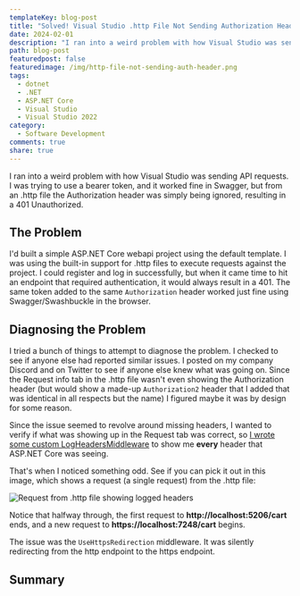 ```yaml
---
templateKey: blog-post
title: "Solved! Visual Studio .http File Not Sending Authorization Header"
date: 2024-02-01
description: "I ran into a weird problem with how Visual Studio was sending API requests. I was trying to use a bearer token, and it worked fine in Swagger, but from an .http file the Authorization header was simply being ignored, resulting in a 401 Unauthorized."
path: blog-post
featuredpost: false
featuredimage: /img/http-file-not-sending-auth-header.png
tags:
  - dotnet
  - .NET
  - ASP.NET Core
  - Visual Studio
  - Visual Studio 2022
category:
  - Software Development
comments: true
share: true
---
```


I ran into a weird problem with how Visual Studio was sending API requests. I was trying to use a bearer token, and it worked fine in Swagger, but from an .http file the Authorization header was simply being ignored, resulting in a 401 Unauthorized.

## The Problem

I'd built a simple ASP.NET Core webapi project using the default template. I was using the built-in support for .http files to execute requests against the project. I could register and log in successfully, but when it came time to hit an endpoint that required authentication, it would always result in a 401. The same token added to the same `Authorization` header worked just fine using Swagger/Swashbuckle in the browser.

## Diagnosing the Problem

I tried a bunch of things to attempt to diagnose the problem. I checked to see if anyone else had reported similar issues. I posted on my company Discord and on Twitter to see if anyone else knew what was going on. Since the Request info tab in the .http file wasn't even showing the Authorization header (but would show a made-up `Authorization2` header that I added that was identical in all respects but the name) I figured maybe it was by design for some reason.

Since the issue seemed to revolve around missing headers, I wanted to verify if what was showing up in the Request tab was correct, so [I wrote some custom LogHeadersMiddleware](/log-request-headers-middleware) to show me **every** header that ASP.NET Core was seeing.

That's when I noticed something odd. See if you can pick it out in this image, which shows a request (a single request) from the .http file:

![Request from .http file showing logged headers](/img/http-file-request-with-headers.png)

Notice that halfway through, the first request to **http://localhost:5206/cart** ends, and a new request to **https://localhost:7248/cart** begins.

The issue was the `UseHttpsRedirection` middleware. It was silently redirecting from the http endpoint to the https endpoint.


## Summary

